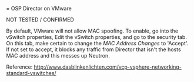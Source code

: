 = OSP Director on VMware

NOT TESTED / CONFIRMED 

By default, VMware will not allow MAC spoofing.  To enable, go into the vSwitch properties, Edit the vSwitch properties, and go to the security tab.  On this tab, make certain to change the *MAC Address Changes* to 'Accept'.  If not set to accept, it blocks any traffic from Director that isn't the hosts MAC address and this messes up Neutron. 

Reference:
http://www.dasblinkenlichten.com/vcp-vsphere-networking-standard-vswitches/

